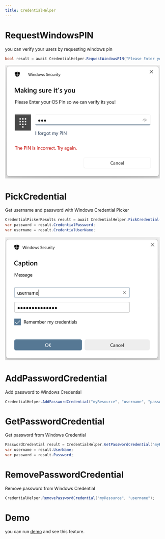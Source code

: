 ```yaml
---
title: CredentialHelper
---
```


# RequestWindowsPIN
you can verify your users by requesting windows pin
```cs
bool result = await CredentialHelper.RequestWindowsPIN("Please Enter your OS Pin so we can verify its you!");
```

![WinUICommunity](https://raw.githubusercontent.com/WinUICommunity/Resources/main/WinUICommunityDocs/RequestOSPin.png)

# PickCredential
Get username and password with Windows Credential Picker
```cs
CredentialPickerResults result = await CredentialHelper.PickCredential("Caption", "Message");
var password = result.CredentialPassword;
var username = result.CredentialUserName;
```

![WinUICommunity](https://raw.githubusercontent.com/WinUICommunity/Resources/main/WinUICommunityDocs/CredentialPicker.png)

# AddPasswordCredential
Add password to Windows Credential

```cs
CredentialHelper.AddPasswordCredential("myResource", "username", "password");
```

# GetPasswordCredential
Get password from Windows Credential

```cs
PasswordCredential result = CredentialHelper.GetPasswordCredential("myResource", "username");
var username = result.UserName;
var password = result.Password;

```

# RemovePasswordCredential
Remove password from Windows Credential

```cs
CredentialHelper.RemovePasswordCredential("myResource", "username");
```

# Demo
you can run [demo](https://github.com/WinUICommunity/WinUICommunity) and see this feature.
